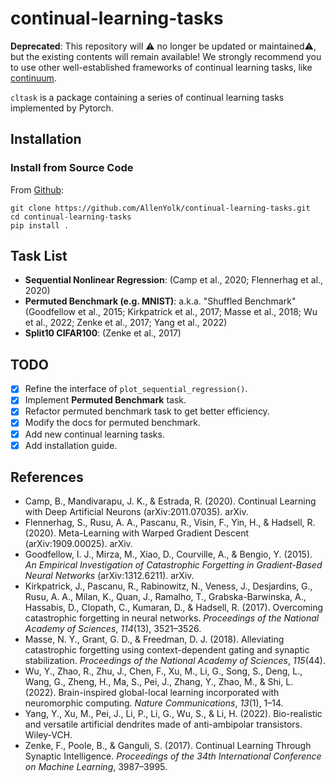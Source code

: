 # continual-learning-tasks

**Deprecated**: This repository will ⚠️ no longer be updated or maintained⚠️, but the existing contents will remain available! We strongly recommend you to use other well-established frameworks of continual learning tasks, like [continuum](https://github.com/Continvvm/continuum).

`cltask` is a package containing a series of continual learning tasks implemented by Pytorch.

## Installation

### Install from Source Code

From [Github](https://github.com/AllenYolk/continual-learning-tasks):

```shell
git clone https://github.com/AllenYolk/continual-learning-tasks.git
cd continual-learning-tasks
pip install .
```

## Task List

* **Sequential Nonlinear Regression**: (Camp et al., 2020; Flennerhag et al., 2020)
* **Permuted Benchmark (e.g. MNIST)**: a.k.a. "Shuffled Benchmark" (Goodfellow et al., 2015; Kirkpatrick et al., 2017; Masse et al., 2018; Wu et al., 2022; Zenke et al., 2017; Yang et al., 2022)
* **Split10 CIFAR100**: (Zenke et al., 2017)

## TODO

* [x] Refine the interface of `plot_sequential_regression()`.
* [x] Implement **Permuted Benchmark** task.
* [x] Refactor permuted benchmark task to get better efficiency.
* [x] Modify the docs for permuted benchmark.
* [x] Add new continual learning tasks.
* [x] Add installation guide.

## References

* Camp, B., Mandivarapu, J. K., & Estrada, R. (2020). Continual Learning with Deep Artificial Neurons (arXiv:2011.07035). arXiv.
* Flennerhag, S., Rusu, A. A., Pascanu, R., Visin, F., Yin, H., & Hadsell, R. (2020). Meta-Learning with Warped Gradient Descent (arXiv:1909.00025). arXiv.
* Goodfellow, I. J., Mirza, M., Xiao, D., Courville, A., & Bengio, Y. (2015). _An Empirical Investigation of Catastrophic Forgetting in Gradient-Based Neural Networks_ (arXiv:1312.6211). arXiv.
* Kirkpatrick, J., Pascanu, R., Rabinowitz, N., Veness, J., Desjardins, G., Rusu, A. A., Milan, K., Quan, J., Ramalho, T., Grabska-Barwinska, A., Hassabis, D., Clopath, C., Kumaran, D., & Hadsell, R. (2017). Overcoming catastrophic forgetting in neural networks. _Proceedings of the National Academy of Sciences_, _114_(13), 3521–3526.
* Masse, N. Y., Grant, G. D., & Freedman, D. J. (2018). Alleviating catastrophic forgetting using context-dependent gating and synaptic stabilization. _Proceedings of the National Academy of Sciences_, _115_(44).
* Wu, Y., Zhao, R., Zhu, J., Chen, F., Xu, M., Li, G., Song, S., Deng, L., Wang, G., Zheng, H., Ma, S., Pei, J., Zhang, Y., Zhao, M., & Shi, L. (2022). Brain-inspired global-local learning incorporated with neuromorphic computing. _Nature Communications_, _13_(1), 1–14.
* Yang, Y., Xu, M., Pei, J., Li, P., Li, G., Wu, S., & Li, H. (2022). Bio-realistic and versatile artificial dendrites made of anti-ambipolar transistors. Wiley-VCH.
* Zenke, F., Poole, B., & Ganguli, S. (2017). Continual Learning Through Synaptic Intelligence. _Proceedings of the 34th International Conference on Machine Learning_, 3987–3995.
